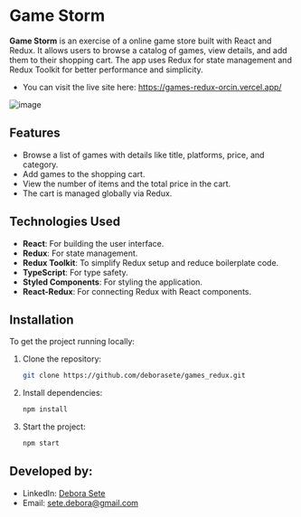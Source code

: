 # Game Storm

**Game Storm** is an exercise of a online game store built with React and Redux. It allows users to browse a catalog of games, view details, and add them to their shopping cart. The app uses Redux for state management and Redux Toolkit for better performance and simplicity.

- You can visit the live site here: https://games-redux-orcin.vercel.app/

![image](https://github.com/user-attachments/assets/ad525538-ef26-4e4f-8696-f997301eac94)


## Features

- Browse a list of games with details like title, platforms, price, and category.
- Add games to the shopping cart.
- View the number of items and the total price in the cart.
- The cart is managed globally via Redux.

## Technologies Used

- **React**: For building the user interface.
- **Redux**: For state management.
- **Redux Toolkit**: To simplify Redux setup and reduce boilerplate code.
- **TypeScript**: For type safety.
- **Styled Components**: For styling the application.
- **React-Redux**: For connecting Redux with React components.


## Installation

To get the project running locally:

1. Clone the repository:
   ```bash
   git clone https://github.com/deborasete/games_redux.git

2. Install dependencies:
   ```bash
   npm install

3. Start the project:
   ```bash
   npm start

## Developed by:  


- LinkedIn: [Debora Sete](https://www.linkedin.com/in/debora-sete/)
- Email: [sete.debora@gmail.com](mailto:sete.debora@gmail.com)
